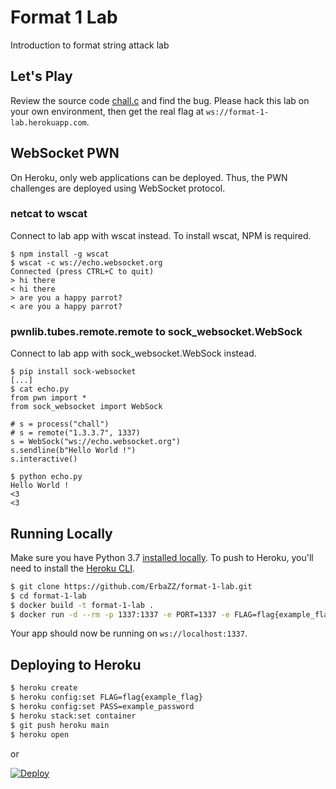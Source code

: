 # Format 1 Lab

Introduction to format string attack lab

## Let's Play

Review the source code [chall.c](/chall.c) and find the bug. Please hack this lab on your own environment, then get the real flag at `ws://format-1-lab.herokuapp.com`.

## WebSocket PWN

On Heroku, only web applications can be deployed. Thus, the PWN challenges are deployed using WebSocket protocol.

### netcat to wscat

Connect to lab app with wscat instead. To install wscat, NPM is required.

```
$ npm install -g wscat
$ wscat -c ws://echo.websocket.org
Connected (press CTRL+C to quit)
> hi there
< hi there
> are you a happy parrot?
< are you a happy parrot?
```

### pwnlib.tubes.remote.remote to sock_websocket.WebSock

Connect to lab app with sock_websocket.WebSock instead.

```
$ pip install sock-websocket
[...]
$ cat echo.py
from pwn import *
from sock_websocket import WebSock

# s = process("chall")
# s = remote("1.3.3.7", 1337)
s = WebSock("ws://echo.websocket.org")
s.sendline(b"Hello World !")
s.interactive()

$ python echo.py
Hello World !
<3
<3
```

## Running Locally

Make sure you have Python 3.7 [installed locally](http://install.python-guide.org). To push to Heroku, you'll need to install the [Heroku CLI](https://devcenter.heroku.com/articles/heroku-cli).

```sh
$ git clone https://github.com/ErbaZZ/format-1-lab.git
$ cd format-1-lab
$ docker build -t format-1-lab .
$ docker run -d --rm -p 1337:1337 -e PORT=1337 -e FLAG=flag{example_flag} -e PASS=example_password format-1-lab
```

Your app should now be running on `ws://localhost:1337`.

## Deploying to Heroku

```sh
$ heroku create
$ heroku config:set FLAG=flag{example_flag}
$ heroku config:set PASS=example_password
$ heroku stack:set container
$ git push heroku main
$ heroku open
```
or

[![Deploy](https://www.herokucdn.com/deploy/button.svg)](https://heroku.com/deploy)
